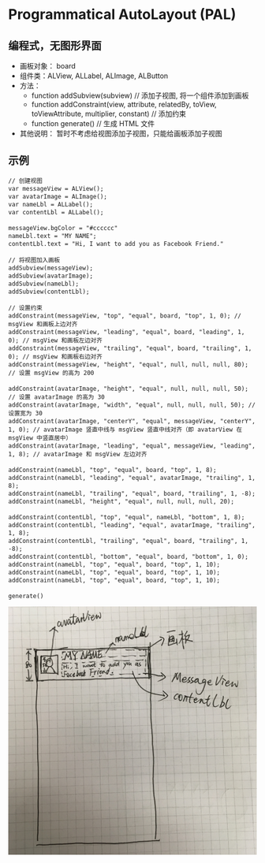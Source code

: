 # Programmatical AutoLayout (PAL)

## 编程式，无图形界面

- 画板对象： board
- 组件类：ALView, ALLabel, ALImage, ALButton
- 方法：
  - function addSubview(subview) // 添加子视图, 将一个组件添加到画板
  - function addConstraint(view, attribute, relatedBy, toView, toViewAttribute, multiplier, constant) // 添加约束
  - function generate() // 生成 HTML 文件
- 其他说明：
  暂时不考虑给视图添加子视图，只能给画板添加子视图

## 示例
```
// 创建视图
var messageView = ALView();
var avatarImage = ALImage();
var nameLbl = ALLabel();
var contentLbl = ALLabel();

messageView.bgColor = "#cccccc"
nameLbl.text = "MY NAME";
contentLbl.text = "Hi, I want to add you as Facebook Friend."

// 将视图加入画板
addSubview(messageView);
addSubview(avatarImage);
addSubview(nameLbl);
addSubview(contentLbl);

// 设置约束
addConstraint(messageView, "top", "equal", board, "top", 1, 0); // msgView 和画板上边对齐
addConstraint(messageView, "leading", "equal", board, "leading", 1, 0); // msgView 和画板左边对齐
addConstraint(messageView, "trailing", "equal", board, "trailing", 1, 0); // msgView 和画板右边对齐
addConstraint(messageView, "height", "equal", null, null, null, 80); // 设置 msgView 的高为 200

addConstraint(avatarImage, "height", "equal", null, null, null, 50); // 设置 avatarImage 的高为 30
addConstraint(avatarImage, "width", "equal", null, null, null, 50); // 设置宽为 30
addConstraint(avatarImage, "centerY", "equal", messageView, "centerY", 1, 0); // avatarImage 竖直中线与 msgView 竖直中线对齐（即 avatarView 在 msgView 中竖直居中）
addConstraint(avatarImage, "leading", "equal", messageView, "leading", 1, 8); // avatarImage 和 msgView 左边对齐

addConstraint(nameLbl, "top", "equal", board, "top", 1, 8); 
addConstraint(nameLbl, "leading", "equal", avatarImage, "trailing", 1, 8); 
addConstraint(nameLbl, "trailing", "equal", board, "trailing", 1, -8); 
addConstraint(nameLbl, "height", "equal", null, null, null, 20);

addConstraint(contentLbl, "top", "equal", nameLbl, "bottom", 1, 8); 
addConstraint(contentLbl, "leading", "equal", avatarImage, "trailing", 1, 8); 
addConstraint(contentLbl, "trailing", "equal", board, "trailing", 1, -8); 
addConstraint(contentLbl, "bottom", "equal", board, "bottom", 1, 0); 
addConstraint(nameLbl, "top", "equal", board, "top", 1, 10); 
addConstraint(nameLbl, "top", "equal", board, "top", 1, 10); 
addConstraint(nameLbl, "top", "equal", board, "top", 1, 10); 

generate()
```
![](https://raw.githubusercontent.com/LahK/AutoLayout-for-Web-Development/master/GeneratedView.JPG)
